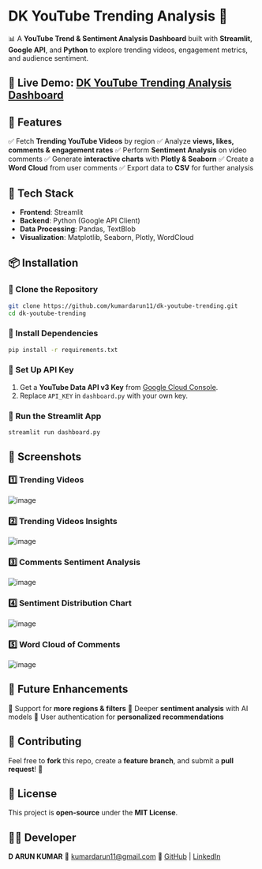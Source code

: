 # **DK YouTube Trending Analysis** 🚀

📊 A **YouTube Trend & Sentiment Analysis Dashboard** built with **Streamlit**, **Google API**, and **Python** to explore trending videos, engagement metrics, and audience sentiment.

## 🔗 **Live Demo:** [DK YouTube Trending Analysis Dashboard](https://dkyttrendsentimentanalysis-4jneddzocmvskdwqoudz8k.streamlit.app/)

## 📌 **Features**

✅ Fetch **Trending YouTube Videos** by region
✅ Analyze **views, likes, comments & engagement rates**
✅ Perform **Sentiment Analysis** on video comments
✅ Generate **interactive charts** with **Plotly & Seaborn**
✅ Create a **Word Cloud** from user comments
✅ Export data to **CSV** for further analysis

## 🚀 **Tech Stack**

- **Frontend**: Streamlit
- **Backend**: Python (Google API Client)
- **Data Processing**: Pandas, TextBlob
- **Visualization**: Matplotlib, Seaborn, Plotly, WordCloud

## 📦 **Installation**

### 🔹 Clone the Repository

```sh
git clone https://github.com/kumardarun11/dk-youtube-trending.git  
cd dk-youtube-trending
```

### 🔹 Install Dependencies

```sh
pip install -r requirements.txt
```

### 🔹 Set Up API Key

1. Get a **YouTube Data API v3 Key** from [Google Cloud Console](https://console.cloud.google.com/).
2. Replace `API_KEY` in `dashboard.py` with your own key.

### 🔹 Run the Streamlit App

```sh
streamlit run dashboard.py
```

## 🎥 **Screenshots**

### 1️⃣ Trending Videos

![image](https://github.com/user-attachments/assets/5e10c44e-f818-4e06-8f71-c3d965f90b59)

### 2️⃣ Trending Videos Insights

![image](https://github.com/user-attachments/assets/4036efa3-bc14-4838-ab36-182a0a281925)

### 3️⃣ Comments Sentiment Analysis

![image](https://github.com/user-attachments/assets/8bc388a6-d152-4158-9398-222c6efe1d8e)

### 4️⃣ Sentiment Distribution Chart

![image](https://github.com/user-attachments/assets/ac69bd67-5499-4d4c-9f84-7630be04ec81)

### 5️⃣ Word Cloud of Comments

![image](https://github.com/user-attachments/assets/df0d2eea-2f71-489f-814b-55ffdf1926b5)

## 🎯 **Future Enhancements**

🔹 Support for **more regions & filters**
🔹 Deeper **sentiment analysis** with AI models
🔹 User authentication for **personalized recommendations**

## 🤝 **Contributing**

Feel free to **fork** this repo, create a **feature branch**, and submit a **pull request**! 🚀

## 📜 **License**

This project is **open-source** under the **MIT License**.

## 👨‍💻 **Developer**

**D ARUN KUMAR**
📧 kumardarun11@gmail.com
🔗 [GitHub](https://github.com/kumardarun11) | [LinkedIn](https://linkedin.com/in/kumardarun11)
